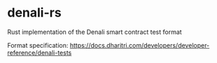 # denali-rs
Rust implementation of the Denali smart contract test format

Format specification: https://docs.dharitri.com/developers/developer-reference/denali-tests
